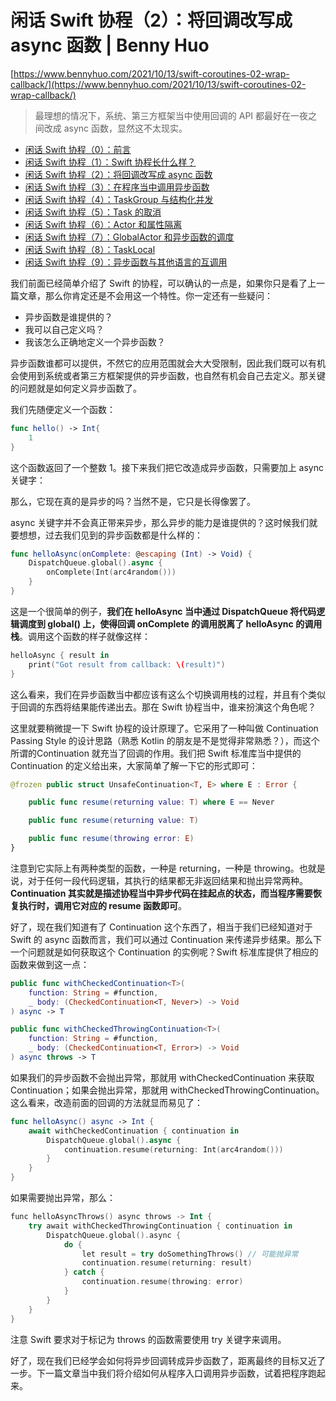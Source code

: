 # 闲话 Swift 协程（2）：将回调改写成 async 函数 | Benny Huo

[https://www.bennyhuo.com/2021/10/13/swift-coroutines-02-wrap-callback/](https://www.bennyhuo.com/2021/10/13/swift-coroutines-02-wrap-callback/)

> 最理想的情况下，系统、第三方框架当中使用回调的 API 都最好在一夜之间改成 async 函数，显然这不太现实。
> 
- [闲话 Swift 协程（0）：前言](https://www.bennyhuo.com/2021/10/11/swift-coroutines-00-foreword/)
- [闲话 Swift 协程（1）：Swift 协程长什么样？](https://www.bennyhuo.com/2021/10/11/swift-coroutines-01-intro/)
- [闲话 Swift 协程（2）：将回调改写成 async 函数](https://www.bennyhuo.com/2021/10/13/swift-coroutines-02-wrap-callback/)
- [闲话 Swift 协程（3）：在程序当中调用异步函数](https://www.bennyhuo.com/2022/01/21/swift-coroutines-03-call-async-func/)
- [闲话 Swift 协程（4）：TaskGroup 与结构化并发](https://www.bennyhuo.com/2022/01/22/swift-coroutines-04-structured-concurrency/)
- [闲话 Swift 协程（5）：Task 的取消](https://www.bennyhuo.com/2022/01/28/swift-coroutines-05-cancellation/)
- [闲话 Swift 协程（6）：Actor 和属性隔离](https://www.bennyhuo.com/2022/02/12/swift-coroutines-06-actor/)
- [闲话 Swift 协程（7）：GlobalActor 和异步函数的调度](https://www.bennyhuo.com/2022/02/12/swift-coroutines-07-globalactor/)
- [闲话 Swift 协程（8）：TaskLocal](https://www.bennyhuo.com/2022/02/12/swift-coroutines-08-tasklocal/)
- [闲话 Swift 协程（9）：异步函数与其他语言的互调用](https://www.bennyhuo.com/2022/02/16/swift-coroutines-09-interop/)

我们前面已经简单介绍了 Swift 的协程，可以确认的一点是，如果你只是看了上一篇文章，那么你肯定还是不会用这一个特性。你一定还有一些疑问：

- 异步函数是谁提供的？
- 我可以自己定义吗？
- 我该怎么正确地定义一个异步函数？

异步函数谁都可以提供，不然它的应用范围就会大大受限制，因此我们既可以有机会使用到系统或者第三方框架提供的异步函数，也自然有机会自己去定义。那关键的问题就是如何定义异步函数了。

我们先随便定义一个函数：

```swift
func hello() -> Int{
    1
}
```

这个函数返回了一个整数 1。接下来我们把它改造成异步函数，只需要加上 async 关键字：

那么，它现在真的是异步的吗？当然不是，它只是长得像罢了。

async 关键字并不会真正带来异步，那么异步的能力是谁提供的？这时候我们就要想想，过去我们见到的异步函数都是什么样的：

```swift
func helloAsync(onComplete: @escaping (Int) -> Void) {
    DispatchQueue.global().async {
        onComplete(Int(arc4random()))
    }
}
```

这是一个很简单的例子，**我们在 helloAsync 当中通过 DispatchQueue 将代码逻辑调度到 global() 上，使得回调 onComplete 的调用脱离了 helloAsync 的调用栈**。调用这个函数的样子就像这样：

```swift
helloAsync { result in
    print("Got result from callback: \(result)")
}
```

这么看来，我们在异步函数当中都应该有这么个切换调用栈的过程，并且有个类似于回调的东西将结果能传递出去。那在 Swift 协程当中，谁来扮演这个角色呢？

这里就要稍微提一下 Swift 协程的设计原理了。它采用了一种叫做 Continuation Passing Style 的设计思路（熟悉 Kotlin 的朋友是不是觉得非常熟悉？），而这个所谓的Continuation 就充当了回调的作用。我们把 Swift 标准库当中提供的 Continuation 的定义给出来，大家简单了解一下它的形式即可：

```swift
@frozen public struct UnsafeContinuation<T, E> where E : Error {

    public func resume(returning value: T) where E == Never

    public func resume(returning value: T)

    public func resume(throwing error: E)
}
```

注意到它实际上有两种类型的函数，一种是 returning，一种是 throwing。也就是说，对于任何一段代码逻辑，其执行的结果都无非返回结果和抛出异常两种。**Continuation 其实就是描述协程当中异步代码在挂起点的状态，而当程序需要恢复执行时，调用它对应的 resume 函数即可**。

好了，现在我们知道有了 Continuation 这个东西了，相当于我们已经知道对于 Swift 的 async 函数而言，我们可以通过 Continuation 来传递异步结果。那么下一个问题就是如何获取这个 Continuation 的实例呢？Swift 标准库提供了相应的函数来做到这一点：

```swift
public func withCheckedContinuation<T>(
    function: String = #function, 
    _ body: (CheckedContinuation<T, Never>) -> Void
) async -> T

public func withCheckedThrowingContinuation<T>(
    function: String = #function, 
    _ body: (CheckedContinuation<T, Error>) -> Void
) async throws -> T
```

如果我们的异步函数不会抛出异常，那就用 withCheckedContinuation 来获取 Continuation；如果会抛出异常，那就用 withCheckedThrowingContinuation。这么看来，改造前面的回调的方法就显而易见了：

```swift
func helloAsync() async -> Int {
    await withCheckedContinuation { continuation in
        DispatchQueue.global().async {
            continuation.resume(returning: Int(arc4random()))
        }
    }
}
```

如果需要抛出异常，那么：

```kotlin
func helloAsyncThrows() async throws -> Int {
    try await withCheckedThrowingContinuation { continuation in
        DispatchQueue.global().async {
            do {
                let result = try doSomethingThrows() // 可能抛异常
                continuation.resume(returning: result)
            } catch {
                continuation.resume(throwing: error)
            }
        }
    }
}
```

注意 Swift 要求对于标记为 throws 的函数需要使用 try 关键字来调用。

好了，现在我们已经学会如何将异步回调转成异步函数了，距离最终的目标又近了一步。下一篇文章当中我们将介绍如何从程序入口调用异步函数，试着把程序跑起来。